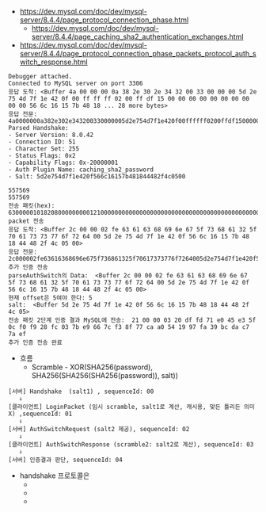 
- https://dev.mysql.com/doc/dev/mysql-server/8.4.4/page_protocol_connection_phase.html
  - https://dev.mysql.com/doc/dev/mysql-server/8.4.4/page_caching_sha2_authentication_exchanges.html
- https://dev.mysql.com/doc/dev/mysql-server/8.4.4/page_protocol_connection_phase_packets_protocol_auth_switch_response.html
```plaintext
Debugger attached.
Connected to MySQL server on port 3306
응답 도착: <Buffer 4a 00 00 00 0a 38 2e 30 2e 34 32 00 33 00 00 00 5d 2e 75 4d 7f 1e 42 0f 00 ff ff ff 02 00 ff df 15 00 00 00 00 00 00 00 00 00 00 56 6c 16 15 7b 48 18 ... 28 more bytes>
응답 전문: 4a0000000a382e302e343200330000005d2e754d7f1e420f00ffffff0200ffdf1500000000000000000000566c16157b481844482f4c050063616368696e675f736861325f70617373776f726400
Parsed Handshake:
- Server Version: 8.0.42
- Connection ID: 51
- Character Set: 255
- Status Flags: 0x2
- Capability Flags: 0x-20000001
- Auth Plugin Name: caching_sha2_password
- Salt: 5d2e754d7f1e420f566c16157b481844482f4c0500

557569
557569
전송 패킷(hex): 630000010182080000000001210000000000000000000000000000000000000000000000726f6f7400205fc1ba9c311e3211568106d0cbeccba236e9126c001a2ff79e7984f65fa59547707269736d610063616368696e675f736861325f70617373776f726400login packet 전송
응답 도착: <Buffer 2c 00 00 02 fe 63 61 63 68 69 6e 67 5f 73 68 61 32 5f 70 61 73 73 77 6f 72 64 00 5d 2e 75 4d 7f 1e 42 0f 56 6c 16 15 7b 48 18 44 48 2f 4c 05 00>
응답 전문: 2c000002fe63616368696e675f736861325f70617373776f7264005d2e754d7f1e420f566c16157b481844482f4c0500
추가 인증 전송
parseAuthSwitch의 Data:  <Buffer 2c 00 00 02 fe 63 61 63 68 69 6e 67 5f 73 68 61 32 5f 70 61 73 73 77 6f 72 64 00 5d 2e 75 4d 7f 1e 42 0f 56 6c 16 15 7b 48 18 44 48 2f 4c 05 00>
현재 offset은 5여야 한다: 5
salt:  <Buffer 5d 2e 75 4d 7f 1e 42 0f 56 6c 16 15 7b 48 18 44 48 2f 4c 05>
전송 패킷 2단계 인증 결과 MySQL에 전송:  21 00 00 03 20 df fd 71 e0 45 e3 5f 0c f0 f9 28 fc 03 7b e9 66 7c f3 8f 77 ca a0 54 19 97 fa 39 bc da c7 7a ef
추가 인증 전송 완료
```

- 흐름
  - Scramble - XOR(SHA256(password), SHA256(SHA256(SHA256(password)), salt))

```plaintext
[서버] Handshake  (salt1) , sequenceId: 00
   ↓
[클라이언트] LoginPacket (임시 scramble, salt1로 계산, 캐시용, 맞든 틀리든 의미X) ,sequenceId: 01
   ↓
[서버] AuthSwitchRequest (salt2 제공), sequenceId: 02
   ↓
[클라이언트] AuthSwitchResponse (scramble2: salt2로 계산), sequenceId: 03
   ↓
[서버] 인증결과 판단, sequenceId: 04
```

- handshake 프로토콜은
  - [전체길이]:3byte
  - [상태]:1byte
  - 
